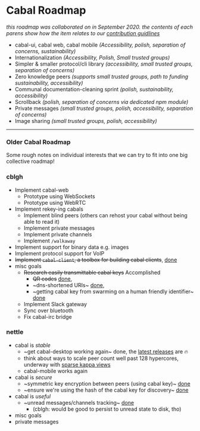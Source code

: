 # Cabal Roadmap
_this roadmap was collaborated on in September 2020. the contents of each parens show how the item relates to our [contribution guidlines](values.md)_

- cabal-ui, cabal web, cabal mobile _(Accessibility, polish, separation of concerns, sustainability)_
- Internationalization _(Accessibility, Polish, Small trusted groups)_
- Simpler & smaller protocol/cli library _(accessibility, small trusted groups, separation of concerns)_
- Zero knowledge peers _(supports small trusted groups, path to funding sustainability, accessibility)_
- Communal documentation-cleaning sprint _(polish, sustainability, accessibility)_
- Scrollback _(polish, separation of concerns via dedicated npm module)_
- Private messages _(small trusted groups, polish, accessibility, separation of concerns)_
- Image sharing _(small trusted groups, polish, accessibility)_

---

### Older Cabal Roadmap

Some rough notes on individual interests that we can try to fit into one big
collective roadmap!

### cblgh
* Implement cabal-web
    * Prototype using WebSockets
    * Prototype using WebRTC
* Implement rekey-ing cabals
    * Implement blind peers (others can rehost your cabal without being able to read it)
    * Implement private messages
    * Implement private channels
    * Implement `/walkaway`
 * Implement support for binary data e.g. images
 * Implement protocol support for VoIP
 * ~~Implement `cabal-client`, a toolbox for building cabal clients~~, [done](https://github.com/cabal-club/cabal-client)
 * misc goals
   * ~~Research easily transmittable cabal keys~~ Accomplished
      * ~~QR codes~~ [done](https://github.com/cabal-club/cabal-cli/pull/136), 
      * ~dns-shortened URIs~ [done](https://github.com/datprotocol/dat-dns/pull/15), 
      * ~getting cabal key from swarming on a human friendly identifier~ [done](https://github.com/cabal-club/cabal-client/pull/63)
   * Implement Slack gateway
   * Sync over bluetooth
   * Fix cabal-irc bridge

### nettle
* cabal is *stable*
  * ~get cabal-desktop working again~ done, the [latest releases](https://github.com/cabal-club/cabal-desktop/releases/) are :fire:
  * think about ways to scale peer count well past 128 hypercores, underway with [sparse kappa views](https://github.com/peermaps/kappa-sparse-query)
  * cabal-mobile works again
* cabal is *secure*
  * ~symmetric key encryption between peers (using cabal key)~ [done](https://github.com/cabal-club/cabal-core/commit/3452e480ac2f9aa81f894d6449fc5d71c12c0a52)
  * ~ensure we're using the hash of the cabal key for discovery~ [done](https://github.com/cabal-club/cabal-core/commit/e7af46c89a569c95bcc7ec49c4fd1aec15be3771)
* cabal is *useful*
  * ~unread messages/channels tracking~ [done](https://github.com/cabal-club/cabal-client) 
    * (cblgh: would be good to persist to unread state to disk, tho)
 * misc goals
  * private messages

